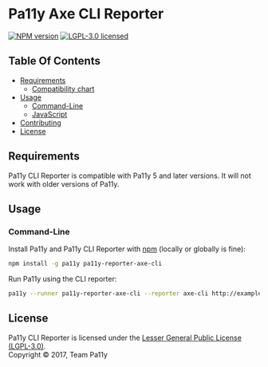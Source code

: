 # Pa11y Axe CLI Reporter
[![NPM version][shield-npm]][info-npm]
[![LGPL-3.0 licensed][shield-license]][info-license]

## Table Of Contents

* [Requirements](#requirements)
  * [Compatibility chart](#compatibility-chart)
* [Usage](#usage)
  * [Command-Line](#command-line)
  * [JavaScript](#javascript)
* [Contributing](#contributing)
* [License](#license)

## Requirements

Pa11y CLI Reporter is compatible with Pa11y 5 and later versions. It will not work with older versions of Pa11y.

## Usage

### Command-Line

Install Pa11y and Pa11y CLI Reporter with [npm](https://www.npmjs.com/) (locally or globally is fine):

```sh
npm install -g pa11y pa11y-reporter-axe-cli
```

Run Pa11y using the CLI reporter:

```sh
pa11y --runner pa11y-reporter-axe-cli --reporter axe-cli http://example.com
```

## License

Pa11y CLI Reporter is licensed under the [Lesser General Public License (LGPL-3.0)][info-license].  
Copyright &copy; 2017, Team Pa11y

[info-license]: LICENSE
[info-npm]: https://www.npmjs.com/package/pa11y
[shield-license]: https://img.shields.io/badge/license-LGPL%203.0-blue.svg
[shield-npm]: https://img.shields.io/npm/v/pa11y-reporter-axe-cli.svg
